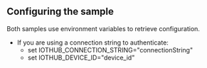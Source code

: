 ## Configuring the sample
Both samples use environment variables to retrieve configuration.

* If you are using a connection string to authenticate:
  * set IOTHUB_CONNECTION_STRING="connectionString"
  * set IOTHUB_DEVICE_ID="device_id"